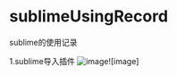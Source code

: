 # sublimeUsingRecord
sublime的使用记录

1.sublime导入插件
![image](https://github.com/yangliOMG/sublimeUsingRecord/blob/master/%E7%BB%BF.jpg)![image]

